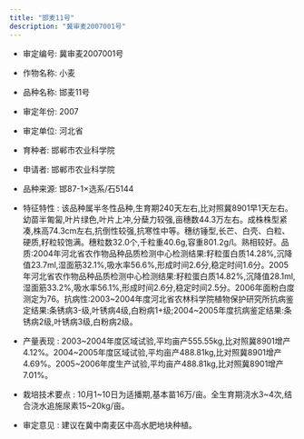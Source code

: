 ```yaml
---
title: "邯麦11号"
description: "冀审麦2007001号"
---
```

* 审定编号:  冀审麦2007001号

*  作物名称:  小麦

*  品种名称:  邯麦11号

*  审定年份:  2007

*  审定单位:  河北省

* 育种者:  邯郸市农业科学院

*  申请者:  邯郸市农业科学院

*  品种来源:  邯87-1×选系/石5144

*  特征特性 : 
该品种属半冬性品种,生育期240天左右,比对照冀8901早1天左右。幼苗半匍匐,叶片绿色,叶片上冲,分蘖力较强,亩穗数44.3万左右。成株株型紧凑,株高74.3cm左右,抗倒性较强,抗寒性中等。穗纺锤型,长芒、白壳、白粒、硬质,籽粒较饱满。穗粒数32.0个,千粒重40.6g,容重801.2g/l。熟相较好。品质:2004年河北省农作物品种品质检测中心检测结果:籽粒蛋白质14.28%,沉降值23.7ml,湿面筋32.1%,吸水率56.6%,形成时间2.6分,稳定时间1.6分。2005年河北省农作物品种品质检测中心检测结果:籽粒蛋白质14.82%,沉降值28.1ml,湿面筋33.2%,吸水率56.1%,形成时间2.6分,稳定时间2.5分。2006年面粉白度测定为76。抗病性:2003~2004年度河北省农林科学院植物保护研究所抗病鉴定结果:条锈病3-级,叶锈病4级,白粉病1+级;2004~2005年度抗病鉴定结果:条锈病2级,叶锈病3级,白粉病2级。
 
*  产量表现 : 
2003~2004年度区域试验,平均亩产555.55kg,比对照冀8901增产4.12%。2004~2005年度区域试验,平均亩产488.81kg,比对照冀8901增产4.69%。2005~2006年度生产试验,平均亩产488.81kg,比对照冀8901增产7.01%。

*  栽培技术要点 : 
10月1~10日为适播期,基本苗16万/亩。全生育期浇水3~4次,结合浇水追施尿素15~20kg/亩。

*  审定意见 : 
建议在冀中南麦区中高水肥地块种植。
